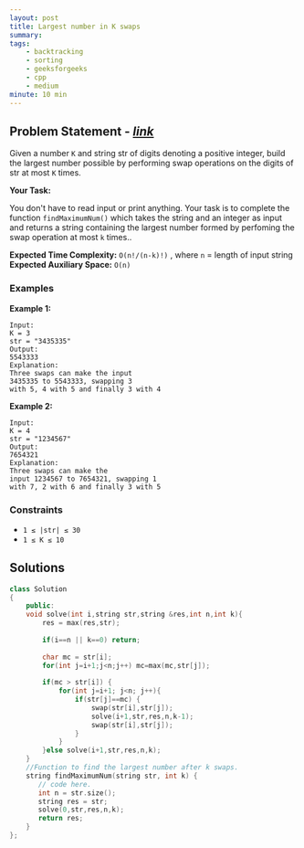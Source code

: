 ```yaml
---
layout: post
title: Largest number in K swaps                    
summary:
tags:
    - backtracking
    - sorting
    - geeksforgeeks
    - cpp
    - medium
minute: 10 min
---
```


## Problem Statement - [*link*](https://practice.geeksforgeeks.org/problems/largest-number-in-k-swaps-1587115620/0/?track=DSASP-Backtracking&batchId=154#)  

Given a number `K` and string str of digits denoting a positive integer, build the largest number possible by performing swap operations on the digits of str at most `K` times.

 

**Your Task:** 

You don't have to read input or print anything. Your task is to complete the function `findMaximumNum()` which takes the string and an integer as input and returns a string containing the largest number formed by perfoming the swap operation at most `k` times..


**Expected Time Complexity:** `O(n!/(n-k)!)`  , where `n` = length of input string           
**Expected Auxiliary Space:** `O(n)`


### Examples

**Example 1:**   
```
Input:
K = 3
str = "3435335"
Output:
5543333
Explanation:
Three swaps can make the input
3435335 to 5543333, swapping 3 
with 5, 4 with 5 and finally 3 with 4 
```

**Example 2:**   
```
Input:
K = 4
str = "1234567"
Output:
7654321
Explanation:
Three swaps can make the
input 1234567 to 7654321, swapping 1
with 7, 2 with 6 and finally 3 with 5
```

### Constraints

+ `1 ≤ |str| ≤ 30`
+ `1 ≤ K ≤ 10`


## Solutions

```cpp
class Solution
{
    public:
    void solve(int i,string str,string &res,int n,int k){
        res = max(res,str);
        
        if(i==n || k==0) return;
        
        char mc = str[i];
        for(int j=i+1;j<n;j++) mc=max(mc,str[j]);
        
        if(mc > str[i]) {
            for(int j=i+1; j<n; j++){
                if(str[j]==mc) {
                    swap(str[i],str[j]);
                    solve(i+1,str,res,n,k-1);
                    swap(str[i],str[j]);
                }
            }
        }else solve(i+1,str,res,n,k);
    }
    //Function to find the largest number after k swaps.
    string findMaximumNum(string str, int k) {
       // code here.
       int n = str.size();
       string res = str;
       solve(0,str,res,n,k);
       return res;
    }
};
```

